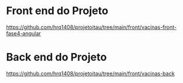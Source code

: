 # Front end do Projeto

https://github.com/hrq1408/projetoitau/tree/main/front/vacinas-front-fase4-angular

# Back end do Projeto

https://github.com/hrq1408/projetoitau/tree/main/front/vacinas-back
